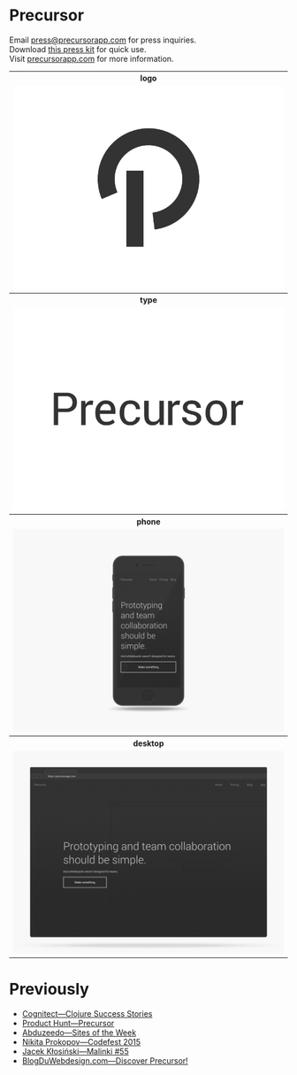 Precursor
===
Email [press@precursorapp.com](mailto:press@precursorapp.com) for press inquiries. <br>
Download [this press kit](/PrecursorApp/press/archive/master.zip) for quick use. <br>
Visit [precursorapp.com](https://precursorapp.com/home) for more information. <br>
<table>
  <tr>
    <th>logo</th>
  </tr>
  <tr>
    <td>
      <a href="logo">
        <img src="logo/black.png"/>
      </a>
    </td>
  </tr>
  <tr>
    <th>type</th>
  </tr>
  <tr>
    <td>
      <a href="type">
        <img src="type/black.png"/>
      </a>
    </td>
  </tr>
  <tr>
    <th>phone</th>
  </tr>
  <tr>
    <td>
      <a href="phone">
        <img src="phone/home.png"/>
      </a>
    </td>
  </tr>
  <tr>
    <th>desktop</th>
  </tr>
  <tr>
    <td>
      <a href="desktop">
        <img src="desktop/home.png"/>
      </a>
    </td>
  </tr>
</table>

Previously
===
- [Cognitect—Clojure Success Stories](http://cognitect.com/clojure)
- [Product Hunt—Precursor](http://www.producthunt.com/posts/precursor)
- [Abduzeedo—Sites of the Week](http://abduzeedo.com/sites-week-exposure-theme-giveaway-themefuse)
- [Nikita Prokopov—Codefest 2015](http://tonsky.me/talks/2015-codefest/)
- [Jacek Kłosiński—Malinki #55](http://klosinski.net/malinki-55/)
- [BlogDuWebdesign.com—Discover Precursor!](http://www.blogduwebdesign.com/service-web/outil-prototype-collaboration-precursor/1717)
